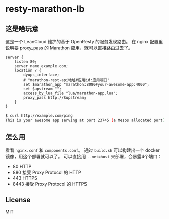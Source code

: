 # resty-marathon-lb

## 这是啥玩意

这是一个 LeanCloud 维护的基于 OpenResty 的服务发现路由。
在 nginx 配置里说明要 proxy_pass 的 Marathon 应用，就可以直接路由过去了。

```nginx
server {
    listen 80;
    server_name example.com;
    location / {
        dyups_interface;
        # "marathon-rest-api地址#应用id:应用端口"
        set $marathon_app "marathon:8080#your-awesome-app:4000";
        set $upstream "";
        access_by_lua_file "lua/marathon-app.lua";
        proxy_pass http://$upstream;
    }
}
```

```bash
$ curl http://example.com/ping
This is your awesome app serving at port 23745 (a Mesos allocated port)
```

## 怎么用

看看 `nginx.conf` 和 `components.conf`。
通过 `build.sh` 可以构建出一个 docker 镜像，用这个部署就可以了。
可以直接用 `--net=host` 来部署，会暴露4个端口：
- 80 HTTP
- 880 接受 Proxy Protocol 的 HTTP
- 443 HTTPS
- 8443 接受 Proxy Protocol 的 HTTPS

## License
MIT
